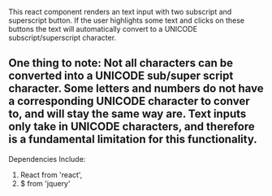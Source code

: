 This react component renders an text input with two subscript and superscript button. If the user highlights some text and clicks on these buttons the text will automatically convert to a UNICODE subscript/superscript character.

## One thing to note: Not all characters can be converted into a UNICODE sub/super script character. Some letters and numbers do not have a corresponding UNICODE character to conver to, and will stay the same way are. Text inputs only take in UNICODE characters, and therefore is a fundamental limitation for this functionality. 

Dependencies Include:
1. React from 'react',
2. $ from 'jquery'